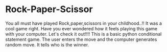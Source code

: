 # Rock-Paper-Scissor
You all must have played Rock,paper,scissors in your childhood..!! It was a cool game right. Have you ever wondered how it feels playing this game with your computer. Let's check it out!!!! This is a basic python conditional statement game. The user enters the move and the computer generates random move. It tells who is the winner. 
